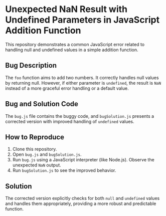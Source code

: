 # Unexpected NaN Result with Undefined Parameters in JavaScript Addition Function

This repository demonstrates a common JavaScript error related to handling null and undefined values in a simple addition function.

## Bug Description

The `foo` function aims to add two numbers. It correctly handles null values by returning null. However, if either parameter is `undefined`, the result is `NaN` instead of a more graceful error handling or a default value.

## Bug and Solution Code

The `bug.js` file contains the buggy code, and `bugSolution.js` presents a corrected version with improved handling of `undefined` values. 

## How to Reproduce

1. Clone this repository.
2. Open `bug.js` and `bugSolution.js`. 
3. Run `bug.js` using a JavaScript interpreter (like Node.js).  Observe the unexpected `NaN` output.
4. Run `bugSolution.js` to see the improved behavior.

## Solution

The corrected version explicitly checks for both `null` and `undefined` values and handles them appropriately, providing a more robust and predictable function.